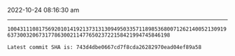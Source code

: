 2022-10-24 08:16:30 am

---

`10043111081756920101419213731313094950335711898536800712621400521309196373003206731778630021147765023722158421994745846198`

`Latest commit SHA is: 743d4dbe0667cd7f8cda26282970ead04ef89a58 `
